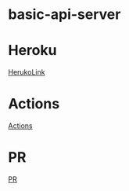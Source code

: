 # basic-api-server

# Heroku

[HerukoLink](https://ibraheem-api-server.herokuapp.com/)

# Actions

[Actions](https://github.com/ft7e/basic-api-server/actions)

# PR

[PR](https://github.com/ft7e/basic-api-server/pull/2)
